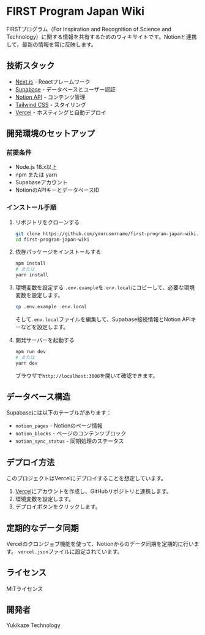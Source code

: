 # FIRST Program Japan Wiki

FIRSTプログラム（For Inspiration and Recognition of Science and Technology）に関する情報を共有するためのウィキサイトです。Notionと連携して、最新の情報を常に反映します。

## 技術スタック

- [Next.js](https://nextjs.org/) - Reactフレームワーク
- [Supabase](https://supabase.io/) - データベースとユーザー認証
- [Notion API](https://developers.notion.com/) - コンテンツ管理
- [Tailwind CSS](https://tailwindcss.com/) - スタイリング
- [Vercel](https://vercel.com/) - ホスティングと自動デプロイ

## 開発環境のセットアップ

### 前提条件

- Node.js 18.x以上
- npm または yarn
- Supabaseアカウント
- NotionのAPIキーとデータベースID

### インストール手順

1. リポジトリをクローンする
   ```bash
   git clone https://github.com/yourusername/first-program-japan-wiki.git
   cd first-program-japan-wiki
   ```

2. 依存パッケージをインストールする
   ```bash
   npm install
   # または
   yarn install
   ```

3. 環境変数を設定する
   `.env.example`を`.env.local`にコピーして、必要な環境変数を設定します。
   ```bash
   cp .env.example .env.local
   ```
   そして`.env.local`ファイルを編集して、Supabase接続情報とNotion APIキーなどを設定します。

4. 開発サーバーを起動する
   ```bash
   npm run dev
   # または
   yarn dev
   ```
   ブラウザで`http://localhost:3000`を開いて確認できます。

## データベース構造

Supabaseには以下のテーブルがあります：

- `notion_pages` - Notionのページ情報
- `notion_blocks` - ページのコンテンツブロック
- `notion_sync_status` - 同期処理のステータス

## デプロイ方法

このプロジェクトはVercelにデプロイすることを想定しています。

1. [Vercel](https://vercel.com)にアカウントを作成し、GitHubリポジトリと連携します。
2. 環境変数を設定します。
3. デプロイボタンをクリックします。

## 定期的なデータ同期

Vercelのクロンジョブ機能を使って、Notionからのデータ同期を定期的に行います。
`vercel.json`ファイルに設定されています。

## ライセンス

MITライセンス

## 開発者

Yukikaze Technology 